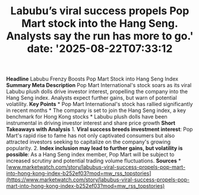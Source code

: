 ﻿---
title: "Labubu’s viral success propels Pop Mart stock into the Hang Seng. Analysts say the run has more to go.'
date: '2025-08-22T07:33:12"
category: "Markets"
summary: ""
slug: "labubus viral success propels pop mart stock into the hang s"
source_urls:
  - "https://www.marketwatch.com/story/labubus-viral-success-propels-pop-mart-into-hong-kong-index-b252ef03?mod=mw_rss_topstories"
seo:
  title: "Labubu’s viral success propels Pop Mart stock into the Hang Seng. Analysts say the run has more to go. | Hash n Hedge'
  description: '"
  keywords: ["news", "markets", "brief"]
---
**Headline** Labubu Frenzy Boosts Pop Mart Stock into Hang Seng Index  **Summary Meta Description** Pop Mart International's stock soars as its viral Labubu plush dolls drive investor interest, propelling the company into the Hang Seng index. Analysts expect further gains, but warn of potential volatility.  **Key Points**  * Pop Mart International's stock has rallied significantly in recent months * The company is set to join the Hang Seng index, a key benchmark for Hong Kong stocks * Labubu plush dolls have been instrumental in driving investor interest and share price growth  **Short Takeaways with Analysis**  1. **Viral success breeds investment interest**: Pop Mart's rapid rise to fame has not only captivated consumers but also attracted investors seeking to capitalize on the company's growing popularity. 2. **Index inclusion may lead to further gains, but volatility is possible**: As a Hang Seng index member, Pop Mart will be subject to increased scrutiny and potential trading volume fluctuations.  **Sources** * [www.marketwatch.com/story/labubus-viral-success-propels-pop-mart-into-hong-kong-index-b252ef03?mod=mw_rss_topstories](https://www.marketwatch.com/story/labubus-viral-success-propels-pop-mart-into-hong-kong-index-b252ef03?mod=mw_rss_topstories) 
